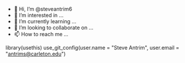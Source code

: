 - 👋 Hi, I’m @steveantrim6
- 👀 I’m interested in ...
- 🌱 I’m currently learning ...
- 💞️ I’m looking to collaborate on ...
- 📫 How to reach me ...

<!---
steveantrim6/steveantrim6 is a ✨ special ✨ repository because its `README.md` (this file) appears on your GitHub profile.
You can click the Preview link to take a look at your changes.
--->

library(usethis)
use_git_config(user.name = "Steve Antrim", user.email = "antrims@carleton.edu")
